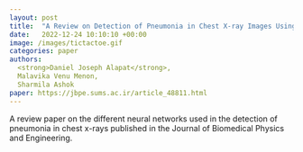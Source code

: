 ```yaml
---
layout: post
title:  "A Review on Detection of Pneumonia in Chest X-ray Images Using Neural Networks"
date:   2022-12-24 10:10:10 +00:00
image: /images/tictactoe.gif
categories: paper
authors: 
  <strong>Daniel Joseph Alapat</strong>,
  Malavika Venu Menon, 
  Sharmila Ashok
paper: https://jbpe.sums.ac.ir/article_48811.html
---
```

A review paper on the different neural networks used in the detection of pneumonia in chest x-rays published in the Journal of Biomedical Physics and Engineering.